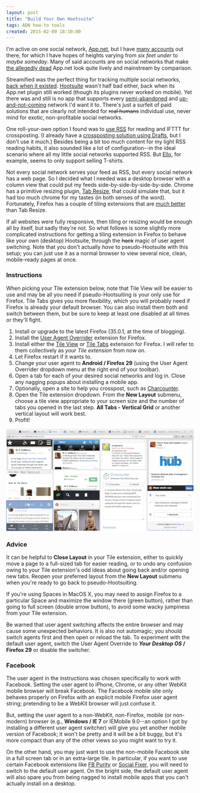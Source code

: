 ```yaml
---
layout: post
title: "Build Your Own Hootsuite"
tags: ADN how-to tools 
created: 2015-02-09 18:10:00
---
```

I'm active on one social network, [App.net](http://app.net), but I have [many accounts](/stream/) out there, for which I have hopes of heights varying from *six feet under* to *maybe someday*.  Many of said accounts are on social networks that make [the allegedly dead](http://blog.aurynn.com/post/the-death-of-app.net) App.net look quite lively and mainstream by comparison.

Streamified was the perfect thing for tracking multiple social networks, [back when it existed](https://web.archive.org/web/20130621190057/http://streamified.com/).  [Hootsuite](https://hootsuite.com) wasn't half bad either, back when its App.net plugin still worked (though its plugins never worked on mobile).  Yet there was and still is no app that supports every [semi-abandoned](https://diasporafoundation.org) and [up-and-not-coming](https://ello.co) network I'd want it to.  There's just a surfeit of paid solutions that are clearly not intended for ~~real humans~~ individual use, never mind for exotic, non-profitable social networks.

One roll-your-own option I found was to [use RSS](http://themoonfromsyb.blogspot.com/2013/07/goodbye-google-reader-and-streamified.html) for reading and IFTTT for crossposting.  (I already have a [crossposting solution using Drafts](/blog/2013/04/15/crossposting-with-drafts/), but I don't use it much.)  Besides being a bit too much content for my light RSS reading habits, it also sounded like a lot of configuration--in the ideal scenario where all my little social networks supported RSS.  But [Ello](http://ello.co), for example, seems to only support selling T-shirts.

Not every social network serves your feed as RSS, but every social network has a web page.  So I decided what I needed was a desktop browser with a column view that could put my feeds side-by-side-by-side-by-side.  Chrome has a primitive resizing plugin, [Tab Resize](https://chrome.google.com/webstore/detail/tab-resize-split-screen-l/bkpenclhmiealbebdopglffmfdiilejc?hl=en-US), that could simulate that, but it had too much chrome for my tastes (in both senses of the word).  Fortunately, Firefox has a couple of tiling extensions that are [much better](http://betanews.com/2014/07/12/view-all-your-firefox-tabs-at-once-with-tile-tabs/) than Tab Resize.

If all websites were fully responsive, then tiling or resizing would be enough all by itself, but sadly they're not. So what follows is some slightly more complicated instructions for getting a tiling extension in Firefox to behave like your own (desktop) Hootsuite, through the ~~hack~~ magic of user agent switching.  Note that you don't actually *have* to pseudo-Hootsuite with this setup; you can just use it as a normal browser to view several nice, clean, mobile-ready pages at once.

### Instructions

When picking your Tile extension below, note that Tile View will be easier to use and may be all you need if pseudo-Hootsuiting is your only use for Firefox.  Tile Tabs gives you more flexibility, which you will probably need if Firefox is already your default browser.  You can also install them both and switch between them, but be sure to keep at least one disabled at all times or they'll fight.

1. Install or upgrade to the latest Firefox (35.0.1, at the time of blogging).
2. Install the [User Agent Overrider](https://addons.mozilla.org/en-US/firefox/addon/user-agent-overrider/) extension for Firefox.
3. Install either the [Tile View](https://addons.mozilla.org/en-US/firefox/addon/tile-view/) or [Tile Tabs](https://addons.mozilla.org/en-us/firefox/addon/tile-tabs/) extension for Firefox.  I will refer to them collectively as *your Tile extension* from now on.
4. Let Firefox restart if it wants to.
5. Change your user agent to **Android / Firefox 29** (using the User Agent Overrider dropdown menu at the right end of your toolbar).
6. Open a tab for each of your desired social networks and log in.  Close any nagging popups about installing a mobile app.
7. Optionally, open a site to help you crosspost, such as [Charcounter](http://www.charcounter.com).
7. Open the Tile extension dropdown.  From the **New Layout** submenu, choose a tile view appropriate to your screen size and the number of tabs you opened in the last step.  **All Tabs - Vertical Grid** or another vertical layout will work best.
8. Profit!

[![Do-it-yourself hootsuite screenshot](/images/diyHootsuite-670.png)](/images/diyHootsuite.png)

### Advice

It can be helpful to **Close Layout** in your Tile extension, either to quickly move a page to a full-sized tab for easier reading, or to undo any confusion owing to your Tile extension's odd ideas about going back and/or opening new tabs.  Reopen your preferred layout from the **New Layout** submenu when you're ready to go back to pseudo-Hootsuiting.

If you're using Spaces in MacOS X, you may need to assign Firefox to a particular Space and maximize the window there (green button), rather than going to full screen (double arrow button), to avoid some wacky jumpiness from your Tile extension.

Be warned that user agent switching affects the entire browser and may cause some unexpected behaviors.  It is also not automagic; you should switch agents first and then open or reload the tab.  To experiment with the default user agent, switch the User Agent Override to **_Your Desktop OS_ / Firefox 29** or disable the switcher.

### Facebook

The user agent in the instructions was chosen specifically to work with Facebook.  Setting the user agent to iPhone, Chrome, or any other WebKit mobile browser will break Facebook.  The Facebook mobile site only behaves properly on Firefox with an explicit mobile Firefox user agent string; pretending to be a WebKit browser will just confuse it.

But, setting the user agent to a non-WebKit, non-Firefox, mobile (or non-modern) browser (e.g., **Windows / IE 7** or IEMobile 9.0--an option I got by installing a different user agent switcher) will give you yet another mobile version of Facebook; it won't be pretty and it will be a bit buggy, but it's more compact than any of the other views so you might want to try it.

On the other hand, you may just want to use the non-mobile Facebook site in a full screen tab or in an extra-large tile.  In particular, if you want to use certain Facebook extensions like [FB Purity](http://www.fbpurity.com) or [Social Fixer](http://socialfixer.com), you will need to switch to the default user agent.  On the bright side, the default user agent will also spare you from being nagged to install mobile apps that you can't actually install on a desktop.
















